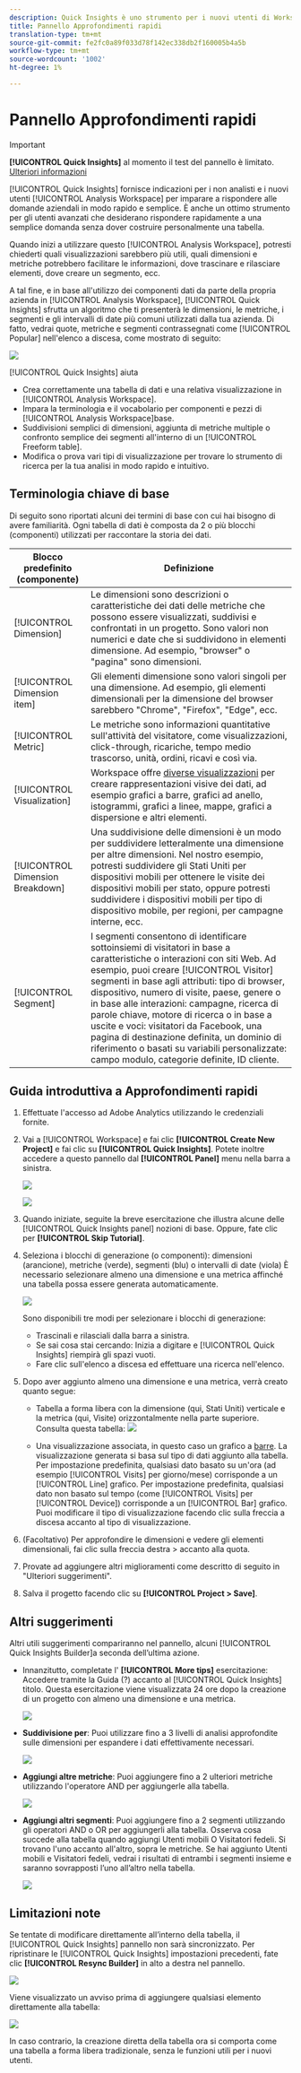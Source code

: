 ```yaml
---
description: Quick Insights è uno strumento per i nuovi utenti di Workspace che li guida nella creazione di tabelle di dati e visualizzazioni
title: Pannello Approfondimenti rapidi
translation-type: tm+mt
source-git-commit: fe2fc0a89f033d78f142ec338db2f160005b4a5b
workflow-type: tm+mt
source-wordcount: '1002'
ht-degree: 1%

---
```



# Pannello Approfondimenti rapidi

>[!IMPORTANT]
>
>**[!UICONTROL Quick Insights]** al momento il test del pannello è limitato. [Ulteriori informazioni](https://docs.adobe.com/content/help/it-IT/analytics/landing/an-releases.html)

[!UICONTROL Quick Insights] fornisce indicazioni per i non analisti e i nuovi utenti [!UICONTROL Analysis Workspace] per imparare a rispondere alle domande aziendali in modo rapido e semplice. È anche un ottimo strumento per gli utenti avanzati che desiderano rispondere rapidamente a una semplice domanda senza dover costruire personalmente una tabella.

Quando inizi a utilizzare questo [!UICONTROL Analysis Workspace], potresti chiederti quali visualizzazioni sarebbero più utili, quali dimensioni e metriche potrebbero facilitare le informazioni, dove trascinare e rilasciare elementi, dove creare un segmento, ecc.

A tal fine, e in base all&#39;utilizzo dei componenti dati da parte della propria azienda in [!UICONTROL Analysis Workspace], [!UICONTROL Quick Insights] sfrutta un algoritmo che ti presenterà le dimensioni, le metriche, i segmenti e gli intervalli di date più comuni utilizzati dalla tua azienda. Di fatto, vedrai quote, metriche e segmenti contrassegnati come [!UICONTROL Popular] nell&#39;elenco a discesa, come mostrato di seguito:

![](assets/popular-tag.png)

[!UICONTROL Quick Insights] aiuta

* Crea correttamente una tabella di dati e una relativa visualizzazione in [!UICONTROL Analysis Workspace].
* Impara la terminologia e il vocabolario per componenti e pezzi di [!UICONTROL Analysis Workspace]base.
* Suddivisioni semplici di dimensioni, aggiunta di metriche multiple o confronto semplice dei segmenti all&#39;interno di un [!UICONTROL Freeform table].
* Modifica o prova vari tipi di visualizzazione per trovare lo strumento di ricerca per la tua analisi in modo rapido e intuitivo.

## Terminologia chiave di base

Di seguito sono riportati alcuni dei termini di base con cui hai bisogno di avere familiarità. Ogni tabella di dati è composta da 2 o più blocchi (componenti) utilizzati per raccontare la storia dei dati.

| Blocco predefinito (componente) | Definizione |
|---|---|
| [!UICONTROL Dimension] | Le dimensioni sono descrizioni o caratteristiche dei dati delle metriche che possono essere visualizzati, suddivisi e confrontati in un progetto. Sono valori non numerici e date che si suddividono in elementi dimensione. Ad esempio, &quot;browser&quot; o &quot;pagina&quot; sono dimensioni. |
| [!UICONTROL Dimension item] | Gli elementi dimensione sono valori singoli per una dimensione. Ad esempio, gli elementi dimensionali per la dimensione del browser sarebbero &quot;Chrome&quot;, &quot;Firefox&quot;, &quot;Edge&quot;, ecc. |
| [!UICONTROL Metric] | Le metriche sono informazioni quantitative sull&#39;attività del visitatore, come visualizzazioni, click-through, ricariche, tempo medio trascorso, unità, ordini, ricavi e così via. |
| [!UICONTROL Visualization] | Workspace offre [diverse visualizzazioni](/help/analyze/analysis-workspace/visualizations/freeform-analysis-visualizations.md) per creare rappresentazioni visive dei dati, ad esempio grafici a barre, grafici ad anello, istogrammi, grafici a linee, mappe, grafici a dispersione e altri elementi. |
| [!UICONTROL Dimension Breakdown] | Una suddivisione delle dimensioni è un modo per suddividere letteralmente una dimensione per altre dimensioni. Nel nostro esempio, potresti suddividere gli Stati Uniti per dispositivi mobili per ottenere le visite dei dispositivi mobili per stato, oppure potresti suddividere i dispositivi mobili per tipo di dispositivo mobile, per regioni, per campagne interne, ecc. |
| [!UICONTROL Segment] | I segmenti consentono di identificare sottoinsiemi di visitatori in base a caratteristiche o interazioni con siti Web. Ad esempio, puoi creare [!UICONTROL Visitor] segmenti in base agli attributi: tipo di browser, dispositivo, numero di visite, paese, genere o in base alle interazioni: campagne, ricerca di parole chiave, motore di ricerca o in base a uscite e voci: visitatori da Facebook, una pagina di destinazione definita, un dominio di riferimento o basati su variabili personalizzate: campo modulo, categorie definite, ID cliente. |

## Guida introduttiva a Approfondimenti rapidi

1. Effettuate l&#39;accesso ad Adobe Analytics utilizzando le credenziali fornite.
1. Vai a [!UICONTROL Workspace] e fai clic **[!UICONTROL Create New Project]** e fai clic su **[!UICONTROL Quick Insights]**. Potete inoltre accedere a questo pannello dal **[!UICONTROL Panel]** menu nella barra a sinistra.

   ![](assets/qibuilder.png)

   ![](assets/qi-panel.png)

1. Quando iniziate, seguite la breve esercitazione che illustra alcune delle [!UICONTROL Quick Insights panel] nozioni di base. Oppure, fate clic per **[!UICONTROL Skip Tutorial]**.
1. Seleziona i blocchi di generazione (o componenti): dimensioni (arancione), metriche (verde), segmenti (blu) o intervalli di date (viola) È necessario selezionare almeno una dimensione e una metrica affinché una tabella possa essere generata automaticamente.

   ![](assets/qibuilder2.png)

   Sono disponibili tre modi per selezionare i blocchi di generazione:
   * Trascinali e rilasciali dalla barra a sinistra.
   * Se sai cosa stai cercando: Inizia a digitare e [!UICONTROL Quick Insights] riempirà gli spazi vuoti.
   * Fare clic sull&#39;elenco a discesa ed effettuare una ricerca nell&#39;elenco.

1. Dopo aver aggiunto almeno una dimensione e una metrica, verrà creato quanto segue:

   * Tabella a forma libera con la dimensione (qui, Stati Uniti) verticale e la metrica (qui, Visite) orizzontalmente nella parte superiore. Consulta questa tabella:
   ![](assets/qibuilder3.png)

   * Una visualizzazione associata, in questo caso un grafico a [barre](/help/analyze/analysis-workspace/visualizations/bar.md). La visualizzazione generata si basa sul tipo di dati aggiunto alla tabella. Per impostazione predefinita, qualsiasi dato basato su un&#39;ora (ad esempio [!UICONTROL Visits] per giorno/mese) corrisponde a un [!UICONTROL Line] grafico. Per impostazione predefinita, qualsiasi dato non basato sul tempo (come [!UICONTROL Visits] per [!UICONTROL Device]) corrisponde a un [!UICONTROL Bar] grafico. Puoi modificare il tipo di visualizzazione facendo clic sulla freccia a discesa accanto al tipo di visualizzazione.


1. (Facoltativo) Per approfondire le dimensioni e vedere gli elementi dimensionali, fai clic sulla freccia destra > accanto alla quota.

1. Provate ad aggiungere altri miglioramenti come descritto di seguito in &quot;Ulteriori suggerimenti&quot;.

1. Salva il progetto facendo clic su **[!UICONTROL Project > Save]**.

## Altri suggerimenti

Altri utili suggerimenti compariranno nel pannello, alcuni [!UICONTROL Quick Insights Builder]a seconda dell’ultima azione.

* Innanzitutto, completate l&#39; **[!UICONTROL More tips]** esercitazione: Accedere tramite la Guida (?) accanto al [!UICONTROL Quick Insights] titolo. Questa esercitazione viene visualizzata 24 ore dopo la creazione di un progetto con almeno una dimensione e una metrica.

   ![](assets/qibuilder4.png)

* **Suddivisione per**: Puoi utilizzare fino a 3 livelli di analisi approfondite sulle dimensioni per espandere i dati effettivamente necessari.

   ![](assets/qibuilder5.png)

* **Aggiungi altre metriche**: Puoi aggiungere fino a 2 ulteriori metriche utilizzando l&#39;operatore AND per aggiungerle alla tabella.

   ![](assets/qibuilder6.png)

* **Aggiungi altri segmenti**: Puoi aggiungere fino a 2 segmenti utilizzando gli operatori AND o OR per aggiungerli alla tabella. Osserva cosa succede alla tabella quando aggiungi Utenti mobili O Visitatori fedeli. Si trovano l&#39;uno accanto all&#39;altro, sopra le metriche. Se hai aggiunto Utenti mobili e Visitatori fedeli, vedrai i risultati di entrambi i segmenti insieme e saranno sovrapposti l’uno all’altro nella tabella.

   ![](assets/qibuilder7.png)

## Limitazioni note

Se tentate di modificare direttamente all’interno della tabella, il [!UICONTROL Quick Insights] pannello non sarà sincronizzato. Per ripristinare le [!UICONTROL Quick Insights] impostazioni precedenti, fate clic **[!UICONTROL Resync Builder]** in alto a destra nel pannello.

![](assets/qibuilder9.png)

Viene visualizzato un avviso prima di aggiungere qualsiasi elemento direttamente alla tabella:

![](assets/qibuilder8.png)

In caso contrario, la creazione diretta della tabella ora si comporta come una tabella a forma libera tradizionale, senza le funzioni utili per i nuovi utenti.

